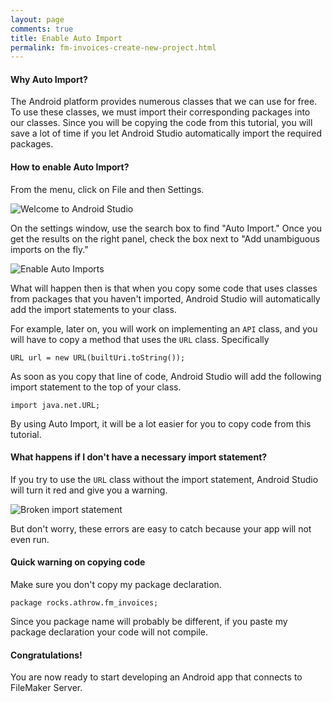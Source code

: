 ```yaml
---
layout: page
comments: true
title: Enable Auto Import
permalink: fm-invoices-create-new-project.html
---
```


#### Why Auto Import?

The Android platform provides numerous classes that we can use for free.  To use these classes, we must import their corresponding packages into our classes.  Since you will be copying the code from this tutorial, you will save a lot of time if you let Android Studio automatically import the required packages.

#### How to enable Auto Import?

From the menu, click on File and then Settings.

![Welcome to Android Studio](http://throw.rocks/fm-invoices/02_settings/settings_01_open.png)

On the settings window, use the search box to find "Auto Import." Once you get the results on the right panel, check the box next to "Add unambiguous imports on the fly."

![Enable Auto Imports](http://throw.rocks/fm-invoices/02_settings/settings_02_enable_auto_import.png)

What will happen then is that when you copy some code that uses classes from packages that you haven't imported, Android Studio will automatically add the import statements to your class.

For example, later on, you will work on implementing an `API` class, and you will have to copy a method that uses the `URL` class.  Specifically 

```
URL url = new URL(builtUri.toString());
```

As soon as you copy that line of code, Android Studio will add the following import statement to the top of your class.

```
import java.net.URL;
```


By using Auto Import, it will be a lot easier for you to copy code from this tutorial. 

#### What happens if I don't have a necessary import statement?

If you try to use the `URL` class without the import statement, Android Studio will turn it red and give you a warning.

![Broken import statement](http://throw.rocks/fm-invoices/02_settings/settings_03_broken_import.png)

But don't worry, these errors are easy to catch because your app will not even run.

#### Quick warning on copying code

Make sure you don't copy my package declaration. 

```
package rocks.athrow.fm_invoices;
```

Since you package name will probably be different, if you paste my package declaration your code will not compile.

#### Congratulations!

You are now ready to start developing an Android app that connects to FileMaker Server.



